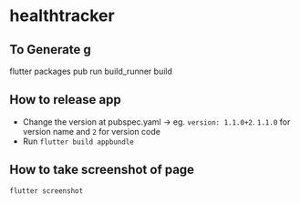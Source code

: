 # healthtracker

## To Generate g
flutter packages pub run build_runner build

## How to release app
- Change the version at pubspec.yaml ->  eg. `version: 1.1.0+2`. `1.1.0` for version name and `2` for version code
- Run `flutter build appbundle`

## How to take screenshot of page
`flutter screenshot`